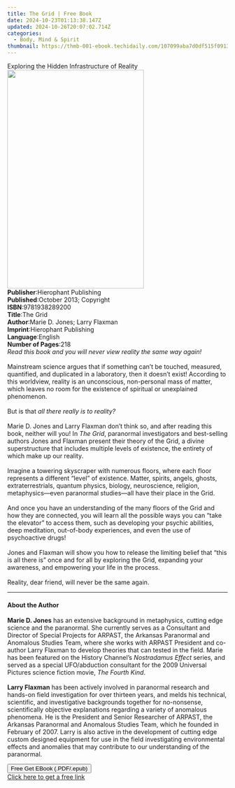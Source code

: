 ```yaml
---
title: The Grid | Free Book
date: 2024-10-23T01:13:38.147Z
updated: 2024-10-26T20:07:02.714Z
categories:
  - Body, Mind & Spirit
thumbnail: https://thmb-001-ebook.techidaily.com/107099aba7d0df515f0913daad778d91c39af416e2198e6a0f8a5e1985568724.jpg
---
```

<main id="book-container">
  <div class="flex flex-col">
    <div class="book-brief flex-1 py-6 px-4 sm:p-6 md:py-10 md:px-8">
      <!-- brief-->
      <div class="book-brief-main">
        Exploring the Hidden Infrastructure of Reality
      </div>
    </div>
    <div
      class="book-meta-info flex-1 grid gap-4 col-start-1 col-end-3 row-start-1 sm:mb-6 sm:grid-cols-4 lg:gap-6 lg:col-start-2 lg:row-end-6 lg:row-span-6 lg:mb-0"
    >
      <div
        class="book-meta-info-left place-content-center mt-4 p-4 text-sm leading-6 col-start-2 col-span-2 dark:text-slate-400"
      >
        <img
          class="w-full h-500 object-cover rounded-lg sm:h-255 sm:col-span-2 lg:col-span-full"
          src="https://img-001-ebook.techidaily.com/0396f46eea45a5c87ca330e5e70da4a4169714ccea1d69df747f7180bfc6cdc3.jpg"
          alt=""
          width="312"
          height="500"
        />
      </div>
      <div
        class="book-meta-info-right mt-2 col-start-1 row-start-2 col-span-3 self-center"
      >
        <!-- meta data  -->
        <div class="flex flex-col px-4 md:px-8">
          <div class="flex-1">
            <strong>Publisher</strong>:<span class="px-2"
              >Hierophant Publishing</span
            >
          </div>
          <div class="flex-1">
            <strong>Published</strong>:<span class="px-2"
              >October 2013; Copyright</span
            >
          </div>
          <div class="flex-1">
            <strong>ISBN</strong>:<span class="px-2">9781938289200</span>
          </div>
          <div class="flex-1">
            <strong>Title</strong>:<span class="px-2">The Grid</span>
          </div>
          <div class="flex-1">
            <strong>Author</strong>:<span class="px-2"
              >Marie D. Jones; Larry Flaxman</span
            >
          </div>
          <div class="flex-1">
            <strong>Imprint</strong>:<span class="px-2"
              >Hierophant Publishing</span
            >
          </div>
          <div class="flex-1">
            <strong>Language</strong>:<span class="px-2">English</span>
          </div>
          <div class="flex-1">
            <strong>Number of Pages</strong>:<span class="px-2">218</span>
          </div>
        </div>
      </div>
    </div>
    <div class="book-description flex-1 py-6 px-4 sm:p-6 md:py-10 md:px-8">
      <div class="book-description-main">
        <div accordion-content="" id="description">
          <i
            >Read this book and you will never view reality the same way
            again!<br /></i
          ><br />Mainstream science argues that if something can’t be touched,
          measured, quantified, and duplicated in a laboratory, then it doesn’t
          exist! According to this worldview, reality is an unconscious,
          non-personal mass of matter, which leaves no room for the existence of
          spiritual or unexplained phenomenon.<br /><br />But is that&nbsp;<i
            >all there really is to reality?<br /></i
          ><br />Marie D. Jones and Larry Flaxman don’t think so, and after
          reading this book, neither will you! In <i>The Grid</i>, paranormal
          investigators and best-selling authors Jones and Flaxman present their
          theory of the Grid, a divine superstructure that includes multiple
          levels of existence, the entirety of which make up our reality.<br /><br />Imagine
          a towering skyscraper with numerous floors, where each floor
          represents a different “level” of existence. Matter, spirits, angels,
          ghosts, extraterrestrials, quantum physics, biology, neuroscience,
          religion, metaphysics—even paranormal studies—all have their place in
          the Grid.<br /><br />And once you have an understanding of the many
          floors of the Grid and how they are connected, you will learn all the
          possible ways you can “take the elevator” to access them, such as
          developing your psychic abilities, deep meditation, out-of-body
          experiences, and even the use of psychoactive drugs!<br /><br />Jones
          and Flaxman will show you how to release the limiting belief that
          “this is all there is” once and for all by exploring the Grid,
          expanding your awareness, and empowering your life in the process.<br /><br />Reality,
          dear friend, will never be the same again.
        </div>
        <div class="accordion-fader"></div>
      </div>
    </div>
    <div class="book-excerpts flex-1 py-6 px-4 sm:p-6 md:py-10 md:px-8">
      <!-- excerpts-->
      <div class="book-excerpts-main">
        <hr />
        <h4 class="placeholder placeholder-heading">
          <span>About the Author</span>
        </h4>
        <p>
          <b>Marie D. Jones</b>&nbsp;has an extensive background in metaphysics,
          cutting edge science and the paranormal. She currently serves as a
          Consultant and Director of Special Projects for ARPAST, the Arkansas
          Paranormal and Anomalous Studies Team, where she works with ARPAST
          President and co-author Larry Flaxman to develop theories that can
          tested in the field. Marie has been featured on the History
          Channel’s&nbsp;<i>Nostradamus Effect</i>&nbsp;series, and served as a
          special UFO/abduction consultant for the 2009 Universal Pictures
          science fiction movie,&nbsp;<i>The Fourth Kind</i
          >.&nbsp;<br /><br /><b>Larry Flaxman</b>&nbsp;has been actively
          involved in paranormal research and hands-on field investigation for
          over thirteen years, and melds his technical, scientific, and
          investigative backgrounds together for no-nonsense, scientifically
          objective explanations regarding a variety of anomalous phenomena. He
          is the President and Senior Researcher of ARPAST, the Arkansas
          Paranormal and Anomalous Studies Team, which he founded in February of
          2007. Larry is also active in the development of cutting edge custom
          designed equipment for use in the field investigating environmental
          effects and anomalies that may contribute to our understanding of the
          paranormal.
        </p>
      </div>
    </div>
    <div
      class="book-about-author flex-1 py-6 px-4 sm:p-6 md:py-10 md:px-8"
    ></div>
    <div class="book-free-get flex-1 py-6 px-4 sm:p-6 md:py-10 md:px-8">
      <button
        id="btn-free-get"
        class="bg-blue-500 hover:bg-blue-700 text-white font-bold py-2 px-4 rounded"
      >
        Free Get EBook (.PDF/.epub)
      </button>
      <div id="countdown-display" class="px-2 text-lg mt-2"></div>
      <a
        id="free-link"
        class="hidden bg-blue-500 hover:bg-blue-700 text-white font-bold py-2 px-4 rounded"
        href="https://www.ebooks.com/en-us/book/1441422/the-grid/marie-d-jones/"
        target="_blank"
        >Click here to get a free link</a
      >
    </div>
    <script>
      let countdownTime = 0;
      let countdownInterval = null;
      document
        .getElementById('btn-free-get')
        .addEventListener('click', startCountdown);
      function startCountdown() {
        countdownTime = new Date().getTime() + 60000 * 3;
        countdownInterval = setInterval(updateCountdown, 1000);
        document.getElementById('btn-free-get').disabled = true;
        document
          .getElementById('btn-free-get')
          .classList.add('bg-gray-500', 'cursor-not-allowed');
      }
      function updateCountdown() {
        let currentTime = new Date().getTime();
        let timeLeft = countdownTime - currentTime;
        let secondsLeft = Math.floor(timeLeft / 1000);
        document.getElementById('countdown-display').innerHTML =
          `Remaining time: ${secondsLeft} seconds.`;
        if (secondsLeft <= 0) {
          clearInterval(countdownInterval);
          document.getElementById('btn-free-get').classList.add('hidden');
          document.getElementById('free-link').classList.remove('hidden');
          document.getElementById('countdown-display').innerHTML = '';
        }
      }
    </script>
  </div>
</main>

<ins class="adsbygoogle"
      style="display:block"
      data-ad-client="ca-pub-7571918770474297"
      data-ad-slot="8358498916"
      data-ad-format="auto"
      data-full-width-responsive="true"></ins>
    